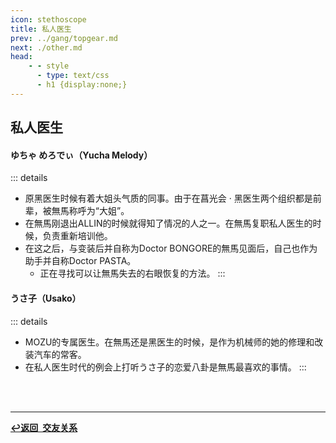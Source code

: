 ```yaml
---
icon: stethoscope
title: 私人医生
prev: ../gang/topgear.md
next: ./other.md
head:
    - - style
      - type: text/css
      - h1 {display:none;}
---
```

## <span class="underline-blue"><i class="fa-solid fa-stethoscope"></i> 私人医生</span>

#### <span style="font-weight:bold;">ゆちゃ めろでぃ（Yucha Melody）</span>
::: details
- 原黑医生时候有着大姐头气质的同事。由于在菖光会 · 黑医生两个组织都是前辈，被無馬称呼为“大姐”。
- 在無馬刚退出ALLIN的时候就得知了情况的人之一。在無馬复职私人医生的时候，负责重新培训他。
- 在这之后，与变装后并自称为Doctor BONGORE的無馬见面后，自己也作为助手并自称Doctor PASTA。
    - 正在寻找可以让無馬失去的右眼恢复的方法。
:::
#### <span style="font-weight:bold;">うさ子（Usako）</span>
::: details
- MOZU的专属医生。在無馬还是黑医生的时候，是作为机械师的她的修理和改装汽车的常客。
- 在私人医生时代的例会上打听うさ子的恋爱八卦是無馬最喜欢的事情。
:::
<br>
<br>

---

<div class="return-link">
    <a class="route-link" href="/wiki/friendship/"><b>↩️返回&ensp;交友关系</b></a>
</div>